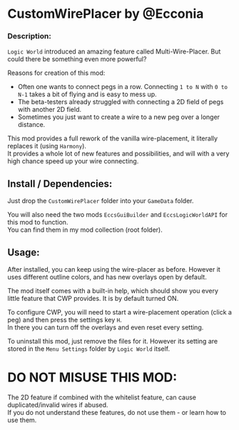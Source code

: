 # CustomWirePlacer by @Ecconia

### Description:

`Logic World` introduced an amazing feature called Multi-Wire-Placer. But could there be something even more powerful?

Reasons for creation of this mod:

- Often one wants to connect pegs in a row. Connecting `1 to N` with `0 to N-1` takes a bit of flying and is easy to mess up.
- The beta-testers already struggled with connecting a 2D field of pegs with another 2D field.
- Sometimes you just want to create a wire to a new peg over a longer distance.

This mod provides a full rework of the vanilla wire-placement, it literally replaces it (using `Harmony`).\
It provides a whole lot of new features and possibilities, and will with a very high chance speed up your wire connecting.

## Install / Dependencies:

Just drop the `CustomWirePlacer` folder into your `GameData` folder.

You will also need the two mods `EccsGuiBuilder` and `EccsLogicWorldAPI` for this mod to function.\
You can find them in my mod collection (root folder).

## Usage:

After installed, you can keep using the wire-placer as before. However it uses different outline colors, and has new overlays open by default.

The mod itself comes with a built-in help, which should show you every little feature that CWP provides. It is by default turned ON.

To configure CWP, you will need to start a wire-placement operation (click a peg) and then press the settings key `H`.\
In there you can turn off the overlays and even reset every setting.

To uninstall this mod, just remove the files for it. However its setting are stored in the `Menu Settings` folder by `Logic World` itself.

# DO NOT MISUSE THIS MOD:

The 2D feature if combined with the whitelist feature, can cause duplicated/invalid wires if abused.\
If you do not understand these features, do not use them - or learn how to use them.
